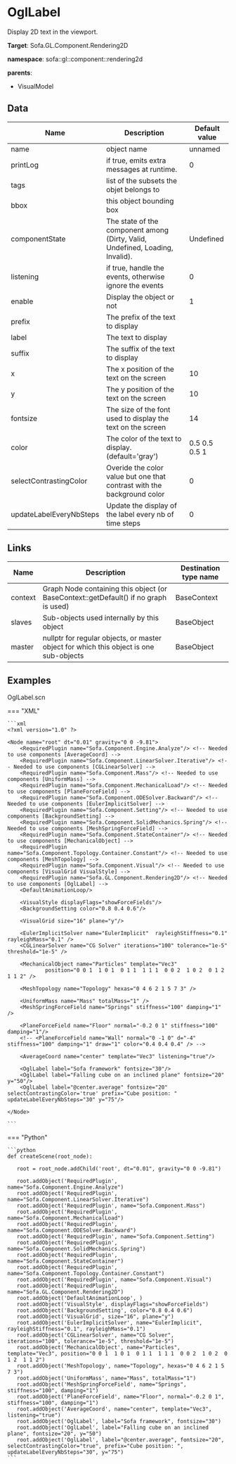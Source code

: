 # OglLabel

Display 2D text in the viewport.


__Target__: Sofa.GL.Component.Rendering2D

__namespace__: sofa::gl::component::rendering2d

__parents__:

- VisualModel

## Data

<table>
    <thead>
        <tr>
            <th>Name</th>
            <th>Description</th>
            <th>Default value</th>
        </tr>
    </thead>
    <tbody>
	<tr>
		<td>name</td>
		<td>
object name
		</td>
		<td>unnamed</td>
	</tr>
	<tr>
		<td>printLog</td>
		<td>
if true, emits extra messages at runtime.
		</td>
		<td>0</td>
	</tr>
	<tr>
		<td>tags</td>
		<td>
list of the subsets the objet belongs to
		</td>
		<td></td>
	</tr>
	<tr>
		<td>bbox</td>
		<td>
this object bounding box
		</td>
		<td></td>
	</tr>
	<tr>
		<td>componentState</td>
		<td>
The state of the component among (Dirty, Valid, Undefined, Loading, Invalid).
		</td>
		<td>Undefined</td>
	</tr>
	<tr>
		<td>listening</td>
		<td>
if true, handle the events, otherwise ignore the events
		</td>
		<td>0</td>
	</tr>
	<tr>
		<td>enable</td>
		<td>
Display the object or not
		</td>
		<td>1</td>
	</tr>
	<tr>
		<td>prefix</td>
		<td>
The prefix of the text to display
		</td>
		<td></td>
	</tr>
	<tr>
		<td>label</td>
		<td>
The text to display
		</td>
		<td></td>
	</tr>
	<tr>
		<td>suffix</td>
		<td>
The suffix of the text to display
		</td>
		<td></td>
	</tr>
	<tr>
		<td>x</td>
		<td>
The x position of the text on the screen
		</td>
		<td>10</td>
	</tr>
	<tr>
		<td>y</td>
		<td>
The y position of the text on the screen
		</td>
		<td>10</td>
	</tr>
	<tr>
		<td>fontsize</td>
		<td>
The size of the font used to display the text on the screen
		</td>
		<td>14</td>
	</tr>
	<tr>
		<td>color</td>
		<td>
The color of the text to display. (default='gray')
		</td>
		<td>0.5 0.5 0.5 1</td>
	</tr>
	<tr>
		<td>selectContrastingColor</td>
		<td>
Overide the color value but one that contrast with the background color
		</td>
		<td>0</td>
	</tr>
	<tr>
		<td>updateLabelEveryNbSteps</td>
		<td>
Update the display of the label every nb of time steps
		</td>
		<td>0</td>
	</tr>

</tbody>
</table>

## Links


| Name | Description | Destination type name |
| ---- | ----------- | --------------------- |
|context|Graph Node containing this object (or BaseContext::getDefault() if no graph is used)|BaseContext|
|slaves|Sub-objects used internally by this object|BaseObject|
|master|nullptr for regular objects, or master object for which this object is one sub-objects|BaseObject|

## Examples 

OglLabel.scn

=== "XML"

    ```xml
    <?xml version="1.0" ?>
    
    <Node name="root" dt="0.01" gravity="0 0 -9.81">
        <RequiredPlugin name="Sofa.Component.Engine.Analyze"/> <!-- Needed to use components [AverageCoord] -->
        <RequiredPlugin name="Sofa.Component.LinearSolver.Iterative"/> <!-- Needed to use components [CGLinearSolver] -->
        <RequiredPlugin name="Sofa.Component.Mass"/> <!-- Needed to use components [UniformMass] -->
        <RequiredPlugin name="Sofa.Component.MechanicalLoad"/> <!-- Needed to use components [PlaneForceField] -->
        <RequiredPlugin name="Sofa.Component.ODESolver.Backward"/> <!-- Needed to use components [EulerImplicitSolver] -->
        <RequiredPlugin name="Sofa.Component.Setting"/> <!-- Needed to use components [BackgroundSetting] -->
        <RequiredPlugin name="Sofa.Component.SolidMechanics.Spring"/> <!-- Needed to use components [MeshSpringForceField] -->
        <RequiredPlugin name="Sofa.Component.StateContainer"/> <!-- Needed to use components [MechanicalObject] -->
        <RequiredPlugin name="Sofa.Component.Topology.Container.Constant"/> <!-- Needed to use components [MeshTopology] -->
        <RequiredPlugin name="Sofa.Component.Visual"/> <!-- Needed to use components [VisualGrid VisualStyle] -->
        <RequiredPlugin name="Sofa.GL.Component.Rendering2D"/> <!-- Needed to use components [OglLabel] -->
        <DefaultAnimationLoop/>
        
    	<VisualStyle displayFlags="showForceFields"/>
    	<BackgroundSetting color="0.8 0.4 0.6"/>
    
    	<VisualGrid size="16" plane="y"/>
    
    	<EulerImplicitSolver name="EulerImplicit"  rayleighStiffness="0.1" rayleighMass="0.1" />
    	<CGLinearSolver name="CG Solver" iterations="100" tolerance="1e-5" threshold="1e-5" />
    
    	<MechanicalObject name="Particles" template="Vec3"
    		    position="0 0 1  1 0 1  0 1 1  1 1 1  0 0 2  1 0 2  0 1 2  1 1 2" />
    
    	<MeshTopology name="Topology" hexas="0 4 6 2 1 5 7 3" />
    
    	<UniformMass name="Mass" totalMass="1" />
    	<MeshSpringForceField name="Springs" stiffness="100" damping="1" />
    
    	<PlaneForceField name="Floor" normal="-0.2 0 1" stiffness="100" damping="1"/>
    	<!-- <PlaneForceField name="Wall" normal="0 -1 0" d="-4" stiffness="100" damping="1" draw="1" color="0.4 0.4 0.4" /> -->
    
    	<AverageCoord name="center" template="Vec3" listening="true"/>
    
    	<OglLabel label="Sofa framework" fontsize="30"/>
    	<OglLabel label="Falling cube on an inclined plane" fontsize="20" y="50"/>
    	<OglLabel label="@center.average" fontsize="20" selectContrastingColor='true' prefix="Cube position: " updateLabelEveryNbSteps="30" y="75"/>
    
    </Node>

    ```

=== "Python"

    ```python
    def createScene(root_node):

       root = root_node.addChild('root', dt="0.01", gravity="0 0 -9.81")

       root.addObject('RequiredPlugin', name="Sofa.Component.Engine.Analyze")
       root.addObject('RequiredPlugin', name="Sofa.Component.LinearSolver.Iterative")
       root.addObject('RequiredPlugin', name="Sofa.Component.Mass")
       root.addObject('RequiredPlugin', name="Sofa.Component.MechanicalLoad")
       root.addObject('RequiredPlugin', name="Sofa.Component.ODESolver.Backward")
       root.addObject('RequiredPlugin', name="Sofa.Component.Setting")
       root.addObject('RequiredPlugin', name="Sofa.Component.SolidMechanics.Spring")
       root.addObject('RequiredPlugin', name="Sofa.Component.StateContainer")
       root.addObject('RequiredPlugin', name="Sofa.Component.Topology.Container.Constant")
       root.addObject('RequiredPlugin', name="Sofa.Component.Visual")
       root.addObject('RequiredPlugin', name="Sofa.GL.Component.Rendering2D")
       root.addObject('DefaultAnimationLoop', )
       root.addObject('VisualStyle', displayFlags="showForceFields")
       root.addObject('BackgroundSetting', color="0.8 0.4 0.6")
       root.addObject('VisualGrid', size="16", plane="y")
       root.addObject('EulerImplicitSolver', name="EulerImplicit", rayleighStiffness="0.1", rayleighMass="0.1")
       root.addObject('CGLinearSolver', name="CG Solver", iterations="100", tolerance="1e-5", threshold="1e-5")
       root.addObject('MechanicalObject', name="Particles", template="Vec3", position="0 0 1  1 0 1  0 1 1  1 1 1  0 0 2  1 0 2  0 1 2  1 1 2")
       root.addObject('MeshTopology', name="Topology", hexas="0 4 6 2 1 5 7 3")
       root.addObject('UniformMass', name="Mass", totalMass="1")
       root.addObject('MeshSpringForceField', name="Springs", stiffness="100", damping="1")
       root.addObject('PlaneForceField', name="Floor", normal="-0.2 0 1", stiffness="100", damping="1")
       root.addObject('AverageCoord', name="center", template="Vec3", listening="true")
       root.addObject('OglLabel', label="Sofa framework", fontsize="30")
       root.addObject('OglLabel', label="Falling cube on an inclined plane", fontsize="20", y="50")
       root.addObject('OglLabel', label="@center.average", fontsize="20", selectContrastingColor="true", prefix="Cube position: ", updateLabelEveryNbSteps="30", y="75")
    ```

